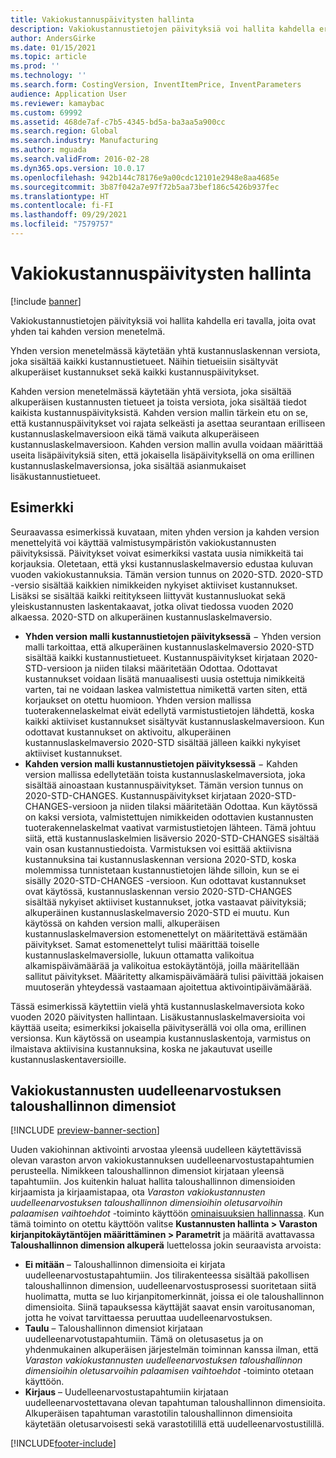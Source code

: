```yaml
---
title: Vakiokustannuspäivitysten hallinta
description: Vakiokustannustietojen päivityksiä voi hallita kahdella eri tavalla, joita ovat yhden tai kahden version menetelmä.
author: AndersGirke
ms.date: 01/15/2021
ms.topic: article
ms.prod: ''
ms.technology: ''
ms.search.form: CostingVersion, InventItemPrice, InventParameters
audience: Application User
ms.reviewer: kamaybac
ms.custom: 69992
ms.assetid: 468de7af-c7b5-4345-bd5a-ba3aa5a900cc
ms.search.region: Global
ms.search.industry: Manufacturing
ms.author: mguada
ms.search.validFrom: 2016-02-28
ms.dyn365.ops.version: 10.0.17
ms.openlocfilehash: 942b144c78176e9a00cdc12101e2948e8aa4685e
ms.sourcegitcommit: 3b87f042a7e97f72b5aa73bef186c5426b937fec
ms.translationtype: HT
ms.contentlocale: fi-FI
ms.lasthandoff: 09/29/2021
ms.locfileid: "7579757"
---
```

# <a name="manage-standard-cost-updates"></a>Vakiokustannuspäivitysten hallinta

[!include [banner](../includes/banner.md)]

Vakiokustannustietojen päivityksiä voi hallita kahdella eri tavalla, joita ovat yhden tai kahden version menetelmä.

Yhden version menetelmässä käytetään yhtä kustannuslaskennan versiota, joka sisältää kaikki kustannustietueet. Näihin tietueisiin sisältyvät alkuperäiset kustannukset sekä kaikki kustannuspäivitykset.

Kahden version menetelmässä käytetään yhtä versiota, joka sisältää alkuperäisen kustannusten tietueet ja toista versiota, joka sisältää tiedot kaikista kustannuspäivityksistä. Kahden version mallin tärkein etu on se, että kustannuspäivitykset voi rajata selkeästi ja asettaa seurantaan erilliseen kustannuslaskelmaversioon eikä tämä vaikuta alkuperäiseen kustannuslaskelmaversioon. Kahden version mallin avulla voidaan määrittää useita lisäpäivityksiä siten, että jokaisella lisäpäivityksellä on oma erillinen kustannuslaskelmaversionsa, joka sisältää asianmukaiset lisäkustannustietueet.

## <a name="example"></a>Esimerkki

Seuraavassa esimerkissä kuvataan, miten yhden version ja kahden version menettelyitä voi käyttää valmistusympäristön vakiokustannusten päivityksissä. Päivitykset voivat esimerkiksi vastata uusia nimikkeitä tai korjauksia. Oletetaan, että yksi kustannuslaskelmaversio edustaa kuluvan vuoden vakiokustannuksia. Tämän version tunnus on 2020-STD. 2020-STD -versio sisältää kaikkien nimikkeiden nykyiset aktiiviset kustannukset. Lisäksi se sisältää kaikki reititykseen liittyvät kustannusluokat sekä yleiskustannusten laskentakaavat, jotka olivat tiedossa vuoden 2020 alkaessa. 2020-STD on alkuperäinen kustannuslaskelmaversio.

- **Yhden version malli kustannustietojen päivityksessä** − Yhden version malli tarkoittaa, että alkuperäinen kustannuslaskelmaversio 2020-STD sisältää kaikki kustannustietueet. Kustannuspäivitykset kirjataan 2020-STD-versioon ja niiden tilaksi määritetään Odottaa. Odottavat kustannukset voidaan lisätä manuaalisesti uusia ostettuja nimikkeitä varten, tai ne voidaan laskea valmistettua nimikettä varten siten, että korjaukset on otettu huomioon. Yhden version mallissa tuoterakennelaskelmat eivät edellytä varmistustietojen lähdettä, koska kaikki aktiiviset kustannukset sisältyvät kustannuslaskelmaversioon. Kun odottavat kustannukset on aktivoitu, alkuperäinen kustannuslaskelmaversio 2020-STD sisältää jälleen kaikki nykyiset aktiiviset kustannukset.
- **Kahden version malli kustannustietojen päivityksessä** − Kahden version mallissa edellytetään toista kustannuslaskelmaversiota, joka sisältää ainoastaan kustannuspäivitykset. Tämän version tunnus on 2020-STD-CHANGES. Kustannuspäivitykset kirjataan 2020-STD-CHANGES-versioon ja niiden tilaksi määritetään Odottaa. Kun käytössä on kaksi versiota, valmistettujen nimikkeiden odottavien kustannusten tuoterakennelaskelmat vaativat varmistustietojen lähteen. Tämä johtuu siitä, että kustannuslaskelmien lisäversio 2020-STD-CHANGES sisältää vain osan kustannustiedoista. Varmistuksen voi esittää aktiivisna kustannuksina tai kustannuslaskennan versiona 2020-STD, koska molemmissa tunnistetaan kustannustietojen lähde silloin, kun se ei sisälly 2020-STD-CHANGES -versioon. Kun odottavat kustannukset ovat käytössä, kustannuslaskennan versio 2020-STD-CHANGES sisältää nykyiset aktiiviset kustannukset, jotka vastaavat päivityksiä; alkuperäinen kustannuslaskelmaversio 2020-STD ei muutu. Kun käytössä on kahden version malli, alkuperäisen kustannuslaskelmaversion estomenettelyt on määritettävä estämään päivitykset. Samat estomenettelyt tulisi määrittää toiselle kustannuslaskelmaversiolle, lukuun ottamatta valikoitua alkamispäivämäärää ja valikoitua estokäytäntöjä, joilla määritellään sallitut päivitykset. Määritetty alkamispäivämäärä tulisi päivittää jokaisen muutoserän yhteydessä vastaamaan ajoitettua aktivointipäivämäärää.

Tässä esimerkissä käytettiin vielä yhtä kustannuslaskelmaversiota koko vuoden 2020 päivitysten hallintaan. Lisäkustannuslaskelmaversioita voi käyttää useita; esimerkiksi jokaisella päivityserällä voi olla oma, erillinen versionsa. Kun käytössä on useampia kustannuslaskentoja, varmistus on ilmaistava aktiivisina kustannuksina, koska ne jakautuvat useille kustannuslaskentaversioille.

## <a name="financial-dimensions-for-the-standard-cost-revaluation"></a>Vakiokustannusten uudelleenarvostuksen taloushallinnon dimensiot

[!INCLUDE [preview-banner-section](../../includes/preview-banner-section.md)]

Uuden vakiohinnan aktivointi arvostaa yleensä uudelleen käytettävissä olevan varaston arvon vakiokustannuksen uudelleenarvostustapahtumien perusteella. Nimikkeen taloushallinnon dimensiot kirjataan yleensä tapahtumiin. Jos kuitenkin haluat hallita taloushallinnon dimensioiden kirjaamista ja kirjaamistapaa, ota *Varaston vakiokustannusten uudelleenarvostuksen taloushallinnon dimensioihin oletusarvoihin palaamisen vaihtoehdot* -toiminto käyttöön [ominaisuuksien hallinnassa](../../fin-ops-core/fin-ops/get-started/feature-management/feature-management-overview.md). Kun tämä toiminto on otettu käyttöön valitse **Kustannusten hallinta > Varaston kirjanpitokäytäntöjen määrittäminen > Parametrit** ja määritä avattavassa **Taloushallinnon dimension alkuperä** luettelossa jokin seuraavista arvoista:

- **Ei mitään** – Taloushallinnon dimensioita ei kirjata uudelleenarvostustapahtumiin. Jos tilirakenteessa sisältää pakollisen taloushallinnon dimension, uudelleenarvostusprosessi suoritetaan siitä huolimatta, mutta se luo kirjanpitomerkinnät, joissa ei ole taloushallinnon dimensioita. Siinä tapauksessa käyttäjät saavat ensin varoitusanoman, jotta he voivat tarvittaessa peruuttaa uudelleenarvostuksen.
- **Taulu** – Taloushallinnon dimensiot kirjataan uudelleenarvotustapahtumiin. Tämä on oletusasetus ja on yhdenmukainen alkuperäisen järjestelmän toiminnan kanssa ilman, että *Varaston vakiokustannusten uudelleenarvostuksen taloushallinnon dimensioihin oletusarvoihin palaamisen vaihtoehdot* -toiminto otetaan käyttöön.
- **Kirjaus** – Uudelleenarvostustapahtumiin kirjataan uudelleenarvostettavana olevan tapahtuman taloushallinnon dimensioita. Alkuperäisen tapahtuman varastotilin taloushallinnon dimensioita käytetään oletusarvoisesti sekä varastotilillä että uudelleenarvostustilillä.


[!INCLUDE[footer-include](../../includes/footer-banner.md)]